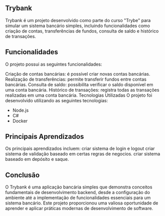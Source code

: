 ## Trybank
Trybank é um projeto desenvolvido como parte do curso "Trybe" para simular um sistema bancário simples, incluindo funcionalidades como criação de contas, transferências de fundos, consulta de saldo e histórico de transações.

## Funcionalidades
O projeto possui as seguintes funcionalidades:

Criação de contas bancárias: é possível criar novas contas bancárias.
Realização de transferências: permite transferir fundos entre contas bancárias.
Consulta de saldo: possibilita verificar o saldo disponível em uma conta bancária.
Histórico de transações: registra todas as transações realizadas em uma conta bancária.
Tecnologias Utilizadas
O projeto foi desenvolvido utilizando as seguintes tecnologias:

- Node.js
- C#
- Docker

## Principais Aprendizados
Os principais aprendizados incluem:
criar sistema de login e logout
criar sistema de validação baseado em certas regras de negocios.
criar sistema baseado em depósito e saque.


## Conclusão
O Trybank é uma aplicação bancária simples que demonstra conceitos fundamentais de desenvolvimento  backend, desde a configuração do ambiente até a implementação de funcionalidades essenciais para um sistema bancário. Este projeto proporcionou uma valiosa oportunidade de aprender e aplicar práticas modernas de desenvolvimento de software.
